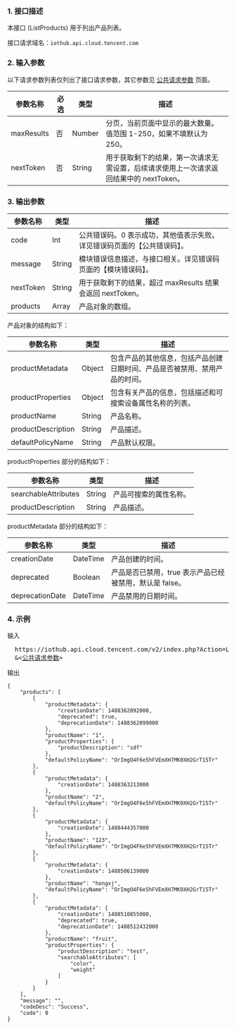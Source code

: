 ### 1. 接口描述
本接口 (ListProducts) 用于列出产品列表。

接口请求域名：`iothub.api.cloud.tencent.com`

### 2. 输入参数

以下请求参数列表仅列出了接口请求参数，其它参数见 [公共请求参数](https://cloud.tencent.com/document/api/213/6976) 页面。

| 参数名称 | 必选 | 类型 | 描述 |
|---------|---------|---------|---------|
| maxResults | 否 | Number | 分页，当前页面中显示的最大数量。值范围 1-250，如果不填默认为 250。|
| nextToken | 否 | String | 用于获取剩下的结果，第一次请求无需设置，后续请求使用上一次请求返回结果中的 nextToken。|

### 3. 输出参数

| 参数名称 | 类型 | 描述 |
|---------|---------|---------|
| code | Int | 公共错误码。0 表示成功，其他值表示失败。详见错误码页面的【公共错误码】。|
| message | String | 模块错误信息描述，与接口相关。详见错误码页面的【模块错误码】。|
| nextToken | String | 用于获取剩下的结果，超过 maxResults 结果会返回 nextToken。|
| products | Array | 产品对象的数组。|

产品对象的结构如下：

| 参数名称 | 类型 | 描述 |
|---------|---------|---------|
| productMetadata | Object | 包含产品的其他信息，包括产品创建日期时间、产品是否被禁用、禁用产品的时间。|
| productProperties | Object | 包含有关产品的信息，包括描述和可搜索设备属性名称的列表。|
| productName | String | 产品名称。|
| productDescription | String | 产品描述。|
| defaultPolicyName | String | 产品默认权限。|

productProperties 部分的结构如下：

| 参数名称 | 类型 | 描述 |
|---------|---------|---------|
| searchableAttributes | String | 产品可搜索的属性名称。|
| productDescription | String | 产品描述。|

productMetadata 部分的结构如下：

| 参数名称 | 类型 | 描述 |
|---------|---------|---------|
| creationDate | DateTime | 产品创建的时间。|
| deprecated | Boolean | 产品是否已禁用，true 表示产品已经被禁用，默认是 false。|
| deprecationDate | DateTime | 产品禁用的日期时间。|

### 4. 示例
 
输入
<pre>
  https://iothub.api.cloud.tencent.com/v2/index.php?Action=ListProducts
  &<<a href="https://cloud.tencent.com/document/api/213/6976">公共请求参数</a>>
</pre>

输出
```
{
    "products": [
        {
            "productMetadata": {
                "creationDate": 1488362092000,
                "deprecated": true,
                "deprecationDate": 1488362099000
            },
            "productName": "1",
            "productProperties": {
                "productDescription": "sdf"
            },
            "defaultPolicyName": "OrImgO4F6e5hFVEmXH7MK0XH2GrT15Tr"
        },
        {
            "productMetadata": {
                "creationDate": 1488363213000
            },
            "productName": "2",
            "defaultPolicyName": "OrImgO4F6e5hFVEmXH7MK0XH2GrT15Tr"
        },
        {
            "productMetadata": {
                "creationDate": 1488444357000
            },
            "productName": "123",
            "defaultPolicyName": "OrImgO4F6e5hFVEmXH7MK0XH2GrT15Tr"
        },
        {
            "productMetadata": {
                "creationDate": 1488506139000
            },
            "productName": "hongxj",
            "defaultPolicyName": "OrImgO4F6e5hFVEmXH7MK0XH2GrT15Tr"
        },
        {
            "productMetadata": {
                "creationDate": 1488510855000,
                "deprecated": true,
                "deprecationDate": 1488512432000
            },
            "productName": "fruit",
            "productProperties": {
                "productDescription": "test",
                "searchableAttributes": [
                    "color",
                    "weight"
                ]
            }
        }
    ],
    "message": "",
    "codeDesc": "Success",
    "code": 0
}
```

